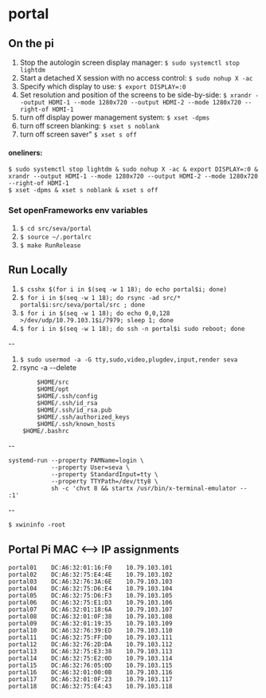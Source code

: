 # portal

## On the pi
1. Stop the autologin screen display manager: `$ sudo systemctl stop lightdm`
1. Start a detached X session with no access control: `$ sudo nohup X -ac`
1. Specify which display to use: `$ export DISPLAY=:0`
1. Set resolution and position of the screens to be side-by-side: `$ xrandr --output HDMI-1 --mode 1280x720 --output HDMI-2 --mode 1280x720 --right-of HDMI-1`
1. turn off display power management system: `$ xset -dpms`
1. turn off screen blanking: `$ xset s noblank`
1. turn off screen saver" `$ xset s off`

#### oneliners:

```
$ sudo systemctl stop lightdm & sudo nohup X -ac & export DISPLAY=:0 & xrandr --output HDMI-1 --mode 1280x720 --output HDMI-2 --mode 1280x720 --right-of HDMI-1
$ xset -dpms & xset s noblank & xset s off
```

### Set openFrameworks env variables

1. `$ cd src/seva/portal`
1. `$ source ~/.portalrc`
1. `$ make RunRelease`


## Run Locally

1. `$ csshx $(for i in $(seq -w 1 18); do echo portal$i; done)`
1. `$ for i in $(seq -w 1 18); do rsync -ad src/* portal$i:src/seva/portal/src ; done`
1. `$ for i in $(seq -w 1 18); do echo 0,0,128 >/dev/udp/10.79.103.1$i/7979; sleep 1; done`
1. `$ for i in $(seq -w 1 18); do ssh -n portal$i sudo reboot; done`

-- 

1. `$ sudo usermod -a -G tty,sudo,video,plugdev,input,render seva`
1. rsync -a --delete

```
        $HOME/src
        $HOME/opt
        $HOME/.ssh/config
        $HOME/.ssh/id_rsa
        $HOME/.ssh/id_rsa.pub
        $HOME/.ssh/authorized_keys
        $HOME/.ssh/known_hosts
	$HOME/.bashrc
```

-- 

```
systemd-run --property PAMName=login \
            --property User=seva \
            --property StandardInput=tty \
            --property TTYPath=/dev/tty8 \
            sh -c 'chvt 8 && startx /usr/bin/x-terminal-emulator -- :1'
```

-- 

`$ xwininfo -root`

## Portal Pi MAC <--> IP assignments
```
portal01    DC:A6:32:01:16:F0    10.79.103.101
portal02    DC:A6:32:75:E4:4E    10.79.103.102
portal03    DC:A6:32:76:3A:6E    10.79.103.103
portal04    DC:A6:32:75:D6:E4    10.79.103.104
portal05    DC:A6:32:75:D6:F3    10.79.103.105
portal06    DC:A6:32:75:E1:D3    10.79.103.106
portal07    DC:A6:32:01:18:6A    10.79.103.107
portal08    DC:A6:32:01:0F:38    10.79.103.108
portal09    DC:A6:32:01:19:35    10.79.103.109
portal10    DC:A6:32:76:39:ED    10.79.103.110
portal11    DC:A6:32:75:FF:D0    10.79.103.111
portal12    DC:A6:32:76:2D:DA    10.79.103.112
portal13    DC:A6:32:75:E3:38    10.79.103.113
portal14    DC:A6:32:75:E2:0D    10.79.103.114
portal15    DC:A6:32:76:05:0D    10.79.103.115
portal16    DC:A6:32:01:00:0B    10.79.103.116
portal17    DC:A6:32:01:0F:23    10.79.103.117
portal18    DC:A6:32:75:E4:43    10.79.103.118
```

